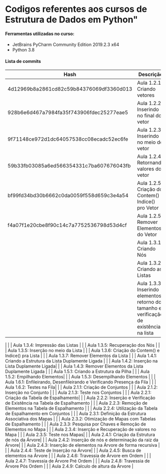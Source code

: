 # Codigos referentes aos cursos de Estrutura de Dados em Python"


#### Ferramentas utilizadas no curso:
  - JetBrains PyCharm Community Edition 2019.2.3 x64
  - Python 3.8

#### Lista de commits
| Hash | Descrição |
| ------ | ------ |
| 4d12969b8a2861cd82c59b84376069df3360d013 | Aula 1.2.1: Criando vetores  |
| 928b6e6d467a7984fa35f743906fdec25277eae5 | Aula 1.2.2: Inserindo no final do vetor |
| 9f71148ce972d1dc64057538cc08ecadc52ec6fe | Aula 1.2.3: Inserindo no meio do vetor |
| 59b33fb03085a6ed566354331c7ba607676043fb | Aula 1.2.4: Retornando valores do vetor |
| bf99fd34bd30b6662c0da0059f558d659c3e4a54 | Aula 1.2.5: Criação do Contem() e Indice() pro Vetor |
| f4a07f1e20cbe8f90c14c7a7752536798d53d4cf | Aula 1.2.5: Remover Elementos do Vetor |
|  | Aula 1.3.1: Criando Nós |
|  | Aula 1.3.2: Criando as Listas |
|  | Aula 1.3.3: Inserindo elementos, retorno do tamanho e verificação de existência na lista
 |
|  | Aula 1.3.4: Impressão das Listas |
|  | Aula 1.3.5: Recuperação dos Nós |
|  | Aula 1.3.5: Inserção no meio da Lista |
|  | Aula 1.3.6: Criação do Contem() e Indice() pra Lista |
|  | Aula 1.3.7: Remover Elementos da Lista |
|  | Aula 1.4.1: Criando a Estrutura da Lista Duplamente Ligada |
|  | Aula 1.4.2: Inserção na Lista Duplamente Ligada|
|  | Aula 1.4.3: Remover Elementos da Lista Duplamente Ligada |
|  | Aula 1.5.1: Criando a Estrutura da Pilha |
|  | Aula 1.5.2: Empilhando Elementos|
|  | Aula 1.5.3: Desempilhando Elementos |
|  | Aula 1.6.1: Enfileirando, Desenfileirando e Verificando Presença da Fila |
|  | Aula 1.6.2: Testes na Fila|
|  | Aula 2.1.1: Criação de Conjuntos |
|  | Aula 2.1.2: Inserção no Conjunto |
|  | Aula 2.1.3: Teste nos Conjuntos |
|  | Aula 2.2.1: Criação da Tabela de Espalhamento|
|  | Aula 2.2.2: Inserção e Verificação de Existência na Tabela de Espalhamento |
|  | Aula 2.2.3: Remoção de Elementos na Tabela de Espalhamento |
|  | Aula 2.2.4: Utilização da Tabela de Espalhamento em Conjuntos |
|  | Aula 2.3.1: Definição da Estrutura Associativa dos Mapas |
|  | Aula 2.3.2: Otimização de Mapas com Tabelas de Espalhamento |
|  | Aula 2.3.3: Pesquisa por Chaves e Remoção de Elementos no Mapa |
|  | Aula 2.3.4: Inserção e Recuperação de valores no Mapa |
|  | Aula 2.3.5: Teste nos Mapas|
|  | Aula 2.4.1: Criação da Estrutura de nós da Árvore|
|  | Aula 2.4.2: Inserção de nós e determinação da raiz da Árvore|
|  | Aula 2.4.3: Inserção de elementos na Árvore de forma recursiva |
|  | Aula 2.4.4: Teste de Inserção na Árvore|
|  | Aula 2.4.5: Busca de elementos na Árvore |
|  | Aula 2.4.6: Travessia de Árvore em Ordem |
|  | Aula 2.4.7: Travessia de Árvore Pré Ordem |
|  | Aula 2.4.8: Travessia de Árvore Pós Ordem |
|  | Aula 2.4.9: Calculo de altura da Árvore |






